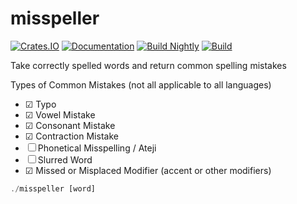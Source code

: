 # misspeller

[![Crates.IO](https://img.shields.io/crates/v/misspeller.svg)](https://crates.rs/crates/misspeller)
[![Documentation](https://img.shields.io/badge/api-rustdoc-blue.svg)](https://docs.rs/misspeller/)
[![Build Nightly](https://github.com/andrew-johnson-4/misspeller/workflows/BuildNightly/badge.svg)](https://github.com/andrew-johnson-4/misspeller)
[![Build](https://github.com/andrew-johnson-4/misspeller/workflows/Build/badge.svg)](https://github.com/andrew-johnson-4/misspeller)

Take correctly spelled words and return common spelling mistakes

Types of Common Mistakes (not all applicable to all languages)
- ☑ Typo
- ☑ Vowel Mistake
- ☑ Consonant Mistake
- ☑ Contraction Mistake
- ☐ Phonetical Misspelling / Ateji
- ☐ Slurred Word
- ☑ Missed or Misplaced Modifier (accent or other modifiers)

```rust
./misspeller [word]
```
